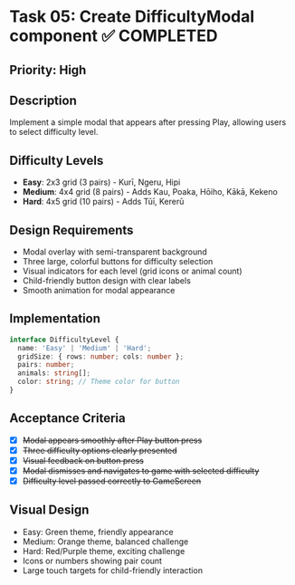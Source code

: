 # Task 05: Create DifficultyModal component ✅ COMPLETED

## Priority: High

## Description
Implement a simple modal that appears after pressing Play, allowing users to select difficulty level.

## Difficulty Levels
- **Easy**: 2x3 grid (3 pairs) - Kurī, Ngeru, Hipi
- **Medium**: 4x4 grid (8 pairs) - Adds Kau, Poaka, Hōiho, Kākā, Kekeno
- **Hard**: 4x5 grid (10 pairs) - Adds Tūī, Kererū

## Design Requirements
- Modal overlay with semi-transparent background
- Three large, colorful buttons for difficulty selection
- Visual indicators for each level (grid icons or animal count)
- Child-friendly button design with clear labels
- Smooth animation for modal appearance

## Implementation
```typescript
interface DifficultyLevel {
  name: 'Easy' | 'Medium' | 'Hard';
  gridSize: { rows: number; cols: number };
  pairs: number;
  animals: string[];
  color: string; // Theme color for button
}
```

## Acceptance Criteria
- [x] ~~Modal appears smoothly after Play button press~~
- [x] ~~Three difficulty options clearly presented~~
- [x] ~~Visual feedback on button press~~
- [x] ~~Modal dismisses and navigates to game with selected difficulty~~
- [x] ~~Difficulty level passed correctly to GameScreen~~

## Visual Design
- Easy: Green theme, friendly appearance
- Medium: Orange theme, balanced challenge
- Hard: Red/Purple theme, exciting challenge
- Icons or numbers showing pair count
- Large touch targets for child-friendly interaction